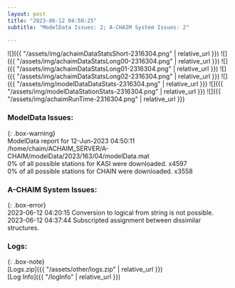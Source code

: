 ```yaml
---
layout: post
title: "2023-06-12 04:50:25"
subtitle: "ModelData Issues: 2; A-CHAIM System Issues: 2"

---
```


![]({{ "/assets/img/achaimDataStatsShort-2316304.png" | relative_url }})
![]({{ "/assets/img/achaimDataStatsLong00-2316304.png" | relative_url }})
![]({{ "/assets/img/achaimDataStatsLong01-2316304.png" | relative_url }})
![]({{ "/assets/img/achaimDataStatsLong02-2316304.png" | relative_url }})
![]({{ "/assets/img/modelDataDataStats-2316304.png" | relative_url }})
![]({{ "/assets/img/modelDataStationStats-2316304.png" | relative_url }})
![]({{ "/assets/img/achaimRunTime-2316304.png" | relative_url }})


### ModelData Issues:  
  
{: .box-warning}  
 ModelData report for 12-Jun-2023 04:50:11   
 /home/chaim/ACHAIM_SERVER/A-CHAIM/modelData/2023/163/04/modelData.mat   
 0% of all possible stations for KASI were downloaded. x4597   
 0% of all possible stations for CHAIN were downloaded. x3558   
  
### A-CHAIM System Issues:  
  
{: .box-error}  
2023-06-12 04:20:15 Conversion to logical from string is not possible.  
2023-06-12 04:37:44 Subscripted assignment between dissimilar structures.  

### Logs:  
  
{: .box-note}  
[Logs.zip]({{ "/assets/other/logs.zip" | relative_url }})  
[Log Info]({{ "/logInfo" | relative_url }})  
